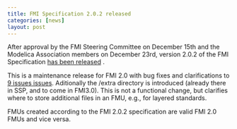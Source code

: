 ```yaml
---
title: FMI Specification 2.0.2 released
categories: [news]
layout: post
---
```


After approval by the FMI Steering Committee on December 15th and the Modelica Association members on December 23rd, version 2.0.2 of the FMI Specification [has been released](https://github.com/modelica/fmi-standard/releases/tag/v2.0.2) .

This is a maintenance release for FMI 2.0 with bug fixes and clarifications to [9 issues issues](https://github.com/modelica/fmi-standard/blob/support/v2.0.x/CHANGELOG.md).
Aditionally the /extra directory is introduced (already there in SSP, and to come in FMI3.0). This is not a functional change, but clarifies where to store additional files in an FMU, e.g., for layered standards.

FMUs created according to the FMI 2.0.2 specification are valid FMI 2.0 FMUs and vice versa.
